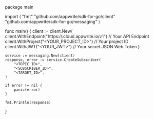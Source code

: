 package main

import (
    "fmt"
    "github.com/appwrite/sdk-for-go/client"
    "github.com/appwrite/sdk-for-go/messaging"
)

func main() {
    client := client.New(
        client.WithEndpoint("https://<REGION>.cloud.appwrite.io/v1") // Your API Endpoint
        client.WithProject("<YOUR_PROJECT_ID>") // Your project ID
        client.WithJWT("<YOUR_JWT>") // Your secret JSON Web Token
    )

    service := messaging.New(client)
    response, error := service.CreateSubscriber(
        "<TOPIC_ID>",
        "<SUBSCRIBER_ID>",
        "<TARGET_ID>",
    )

    if error != nil {
        panic(error)
    }

    fmt.Println(response)
}
